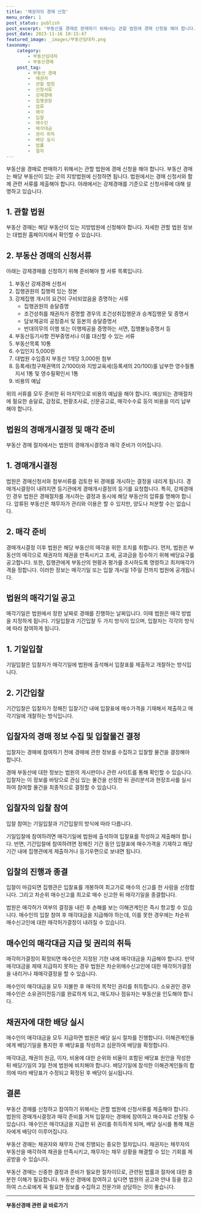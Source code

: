 ```yaml
---
title: '채권자의 경매 신청'
menu_order: 1
post_status: publish
post_excerpt: '부동산을 경매로 판매하기 위해서는 관할 법원에 경매 신청을 해야 합니다. 부동산 경매는 해당 부동산이 있는 곳의 지방법원에 신청하면 됩니다. 법원에서는 경매 신청서와 함께 관련 서류를 제출해야 합니다. 아래에서는 강제경매를 기준으로 신청서류에 대해 설명하고 있습니다.'
post_date: 2023-11-16 10:15:47
featured_image: _images/부동산임대차.png
taxonomy:
    category:
        - 부동산임대차
        - 부동산경매
    post_tag:
        - 부동산 경매
        -  채권자
        -  관할 법원
        -  신청서류
        -  강제경매
        -  집행권원
        -  압류
        -  매각
        -  입찰
        -  매수인
        -  매각대금
        -  권리 취득
        -  배당 실시
        -  법률
        -  절차
---
```



부동산을 경매로 판매하기 위해서는 관할 법원에 경매 신청을 해야 합니다. 부동산 경매는 해당 부동산이 있는 곳의 지방법원에 신청하면 됩니다. 법원에서는 경매 신청서와 함께 관련 서류를 제출해야 합니다. 아래에서는 강제경매를 기준으로 신청서류에 대해 설명하고 있습니다.

## 1. 관할 법원

부동산 경매는 해당 부동산이 있는 지방법원에 신청해야 합니다. 자세한 관할 법원 정보는 대법원 홈페이지에서 확인할 수 있습니다.

## 2. 부동산 경매의 신청서류

아래는 강제경매를 신청하기 위해 준비해야 할 서류 목록입니다.

1. 부동산 강제경매 신청서
2. 집행권원의 집행력 있는 정본
3. 강제집행 개시의 요건이 구비되었음을 증명하는 서류
   - 집행권원의 송달증명
   - 조건성취를 채권자가 증명할 경우의 조건성취집행문과 승계집행문 및 증명서
   - 담보제공의 공정증서 및 등본의 송달증명서
   - 반대의무의 이행 또는 이행제공을 증명하는 서면, 집행불능증명서 등
4. 부동산등기사항 전부증명서나 이를 대신할 수 있는 서류
5. 부동산목록 10통
6. 수입인지 5,000원
7. 대법원 수입증지 부동산 1개당 3,000원 첨부
8. 등록세(청구채권액의 2/1000)와 지방교육세(등록세의 20/100)를 납부한 영수필통지서 1통 및 영수필확인서 1통
9. 비용의 예납

위의 서류를 모두 준비한 뒤 마지막으로 비용의 예납을 해야 합니다. 예상되는 경매절차에 필요한 송달료, 감정료, 현황조사료, 신문공고료, 매각수수료 등의 비용을 미리 납부해야 합니다.

## 법원의 경매개시결정 및 매각 준비

부동산 경매 절차에서는 법원의 경매개시결정과 매각 준비가 이어집니다.

## 1. 경매개시결정

법원은 경매신청서와 첨부서류를 검토한 뒤 경매를 개시하는 결정을 내리게 됩니다. 경매개시결정이 내려지면 등기관에게 경매개시결정의 등기를 요청합니다. 특히, 강제경매인 경우 법원은 경매절차를 개시하는 결정과 동시에 해당 부동산의 압류를 명해야 합니다. 압류된 부동산은 채무자가 관리와 이용은 할 수 있지만, 양도나 처분할 수는 없습니다.

## 2. 매각 준비

경매개시결정 이후 법원은 해당 부동산의 매각을 위한 조치를 취합니다. 먼저, 법원은 부동산의 매각으로 채권자의 채권을 만족시키고 조세, 공과금을 징수하기 위해 배당요구를 공고합니다. 또한, 집행관에게 부동산의 현황과 평가를 조사하도록 명령하고 최저매각가격을 정합니다. 이러한 정보는 매각기일 또는 입찰 개시일 1주일 전까지 법원에 공개됩니다.

## 법원의 매각기일 공고

매각기일은 법원에서 정한 날짜로 경매를 진행하는 날짜입니다. 이때 법원은 매각 방법을 지정하게 됩니다. 기일입찰과 기간입찰 두 가지 방식이 있으며, 입찰자는 각각의 방식에 따라 참여하게 됩니다.

## 1. 기일입찰

기일입찰은 입찰자가 매각기일에 법원에 출석해서 입찰표를 제출하고 개찰하는 방식입니다.

## 2. 기간입찰

기간입찰은 입찰자가 정해진 입찰기간 내에 입찰표에 매수가격을 기재해서 제출하고 매각기일에 개찰하는 방식입니다.

## 입찰자의 경매 정보 수집 및 입찰물건 결정

입찰자는 경매에 참여하기 전에 경매에 관한 정보를 수집하고 입찰할 물건을 결정해야 합니다.

경매 부동산에 대한 정보는 법원의 게시판이나 관련 사이트를 통해 확인할 수 있습니다. 입찰자는 이 정보를 바탕으로 관심 있는 물건을 선정한 뒤 권리분석과 현장조사를 실시하여 참여할 물건을 최종적으로 결정할 수 있습니다.

## 입찰자의 입찰 참여

입찰 참여는 기일입찰과 기간입찰의 방식에 따라 다릅니다.

기일입찰에 참여하려면 매각기일에 법원에 출석하여 입찰표를 작성하고 제출해야 합니다. 반면, 기간입찰에 참여하려면 정해진 기간 동안 입찰표에 매수가격을 기재하고 해당 기간 내에 집행관에게 제출하거나 등기우편으로 보내면 됩니다.

## 입찰의 진행과 종결

입찰이 마감되면 집행관은 입찰표를 개봉하여 최고가로 매수의 신고를 한 사람을 선정합니다. 그리고 차순위 매수신고를 최고로 매수 신고한 뒤 매각기일을 종결합니다.

법원은 매각허가 여부의 결정을 내린 후 손해를 보는 이해관계인은 즉시 항고할 수 있습니다. 매수인의 입찰 참여 후 매각대금을 지급해야 하는데, 이를 못한 경우에는 차순위 매수신고인에 대한 매각허가결정이 내려질 수 있습니다.

## 매수인의 매각대금 지급 및 권리의 취득

매각허가결정이 확정되면 매수인은 지정된 기한 내에 매각대금을 지급해야 합니다. 만약 매각대금을 제때 지급하지 못하는 경우 법원은 차순위매수신고인에 대한 매각허가결정을 내리거나 재매각결정을 할 수 있습니다.

매수인이 매각대금을 모두 지불한 후 매각의 목적인 권리를 취득합니다. 소유권인 경우 매수인은 소유권이전등기를 완료하게 되고, 매도자나 점유자는 부동산을 인도해야 합니다.

## 채권자에 대한 배당 실시

매수인이 매각대금을 모두 지급하면 법원은 배당 실시 절차를 진행합니다. 이해관계인들에게 배당기일을 통지한 후 배당표를 작성하고 심문하여 배당을 확정합니다.

매각대금, 채권의 원금, 이자, 비용에 대한 순위와 비율이 포함된 배당표 원안을 작성한 뒤 배당기일의 3일 전에 법원에 비치해야 합니다. 배당기일에 참석한 이해관계인들의 합의에 따라 배당표가 수정되고 확정된 후 배당이 실시됩니다.

## 결론

부동산 경매를 신청하고 참여하기 위해서는 관할 법원에 신청서류를 제출해야 합니다. 법원의 경매개시결정과 매각 준비를 거쳐 입찰자는 경매에 참여하고 매수자로 선정될 수 있습니다. 매수인은 매각대금을 지급한 뒤 권리를 취득하게 되며, 배당 실시를 통해 채권자에게 배당이 이루어집니다.

부동산 경매는 채권자와 채무자 간에 진행되는 중요한 절차입니다. 채권자는 채무자의 부동산을 매각하여 채권을 만족시키고, 채무자는 채무 상황을 해결할 수 있는 기회를 제공받을 수 있습니다.

부동산 경매는 신중한 결정과 준비가 필요한 절차이므로, 관련된 법률과 절차에 대한 충분한 이해가 필요합니다. 부동산 경매에 참여하고 싶다면 법원의 공고와 안내 등을 참고하여 스스로에게 꼭 필요한 정보를 수집하고 전문가와 상담하는 것이 좋습니다.
<!-- wp:separator -->
<hr class="wp-block-separator has-alpha-channel-opacity"/>
<!-- /wp:separator -->

<!-- wp:group {"backgroundColor":"base","layout":{"type":"constrained"}} -->
<div class="wp-block-group has-base-background-color has-background"><!-- wp:paragraph {"align":"center","fontSize":"medium"} -->
<p class="has-text-align-center has-large-font-size"><strong>부동산경매 관련 글 바로가기</strong></p>
<!-- /wp:paragraph -->


<!-- wp:latest-posts
{"categories":[{"id":22954,"count":19,"description":"","link":"https://uknowlaw.com/category/%eb%b6%80%eb%8f%99%ec%82%b0%ea%b2%bd%eb%a7%a4/","name":"부동산경매","slug":"부동산경매","taxonomy":"category","parent":0,"meta":[],"_links":{"self":[{"href":"https://uknowlaw.com/wp-json/wp/v2/categories/22954"}],"collection":[{"href":"https://uknowlaw.com/wp-json/wp/v2/categories"}],"about":[{"href":"https://uknowlaw.com/wp-json/wp/v2/taxonomies/category"}],"wp:post_type":[{"href":"https://uknowlaw.com/wp-json/wp/v2/posts?categories=22954"}],"curies":[{"name":"wp","href":"https://api.w.org/{rel}","templated":true}]}}],"postsToShow":100,"excerptLength":28,"postLayout":"grid","columns":2,"featuredImageAlign":"left","featuredImageSizeSlug":"large","fontSize":"small"} /--></div>
<!-- /wp:group -->